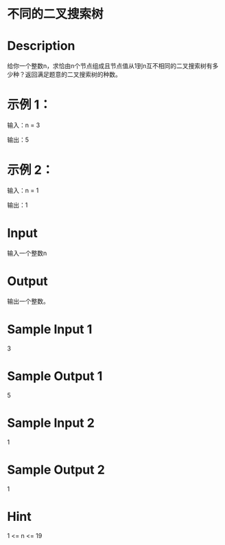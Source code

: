# 不同的二叉搜索树

# Description

给你一个整数n，求恰由n个节点组成且节点值从1到n互不相同的二叉搜索树有多少种？返回满足题意的二叉搜索树的种数。

# 示例 1：

输入：n = 3

输出：5

# 示例 2：

输入：n = 1

输出：1

# Input

输入一个整数n

# Output

输出一个整数。

# Sample Input 1

3

# Sample Output 1

5

# Sample Input 2

1

# Sample Output 2

1

# Hint

1 <= n <= 19
